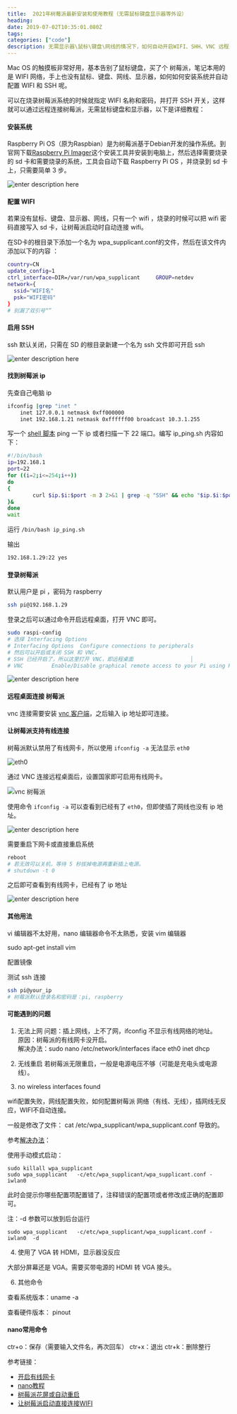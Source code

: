 ```yaml
---
title:  2021年树莓派最新安装和使用教程（无需鼠标键盘显示器等外设）
heading: 
date: 2019-07-02T10:35:01.080Z
tags: 
categories: ["code"]
description: 无需显示器\鼠标\键盘\网线的情况下，如何自动开启WIFI、SHH、VNC 远程连接。
---
```


Mac OS 的触摸板非常好用，基本告别了鼠标键盘，买了个 树莓派，笔记本用的是 WIFI 网络，手上也没有鼠标、键盘、网线、显示器，如何如何安装系统并自动配置 WIFI 和 SSH 呢。

可以在烧录树莓派系统的时候就指定 WIFI 名称和密码，并打开 SSH 开关，这样就可以通过远程连接树莓派，无需鼠标键盘和显示器，以下是详细教程：


#### 安装系统
Raspberry Pi OS（原为Raspbian）是为树莓派基于Debian开发的操作系统。到官网下载[Raspberry Pi Imager](https://www.raspberrypi.org/software/)这个安装工具并安装到电脑上，然后选择需要烧录的 sd 卡和需要烧录的系统，工具会自动下载 Raspberry Pi OS ，并烧录到 sd 卡上，只需要简单 3 步。

![enter description here](https://gitee.com/smile365/blogimg/raw/master/sxy91/1610547292645.png)

#### 配置 WIFI
若果没有鼠标、键盘、显示器、网线，只有一个 wifi ，烧录的时候可以把 wifi 密码直接写入 sd 卡，让树莓派启动时自动连接 wifi。

在SD卡的根目录下添加一个名为 wpa_supplicant.conf的文件，然后在该文件内添加以下的内容 ： 
```bash
country=CN  
update_config=1  
ctrl_interface=DIR=/var/run/wpa_supplicant     GROUP=netdev
network={
  ssid="WIFI名"
  psk="WIFI密码"
}
# 别漏了双引号“”
```

#### 启用 SSH

ssh 默认关闭，只需在 SD 的根目录新建一个名为 ssh 文件即可开启 ssh

![enter description here](https://gitee.com/smile365/blogimg/raw/master/sxy91/1610548512219.png)


#### 找到树莓派 ip

先查自己电脑 ip
```bash
ifconfig |grep "inet "
	inet 127.0.0.1 netmask 0xff000000 
	inet 192.168.1.21 netmask 0xffffff00 broadcast 10.3.1.255
```

写一个 [shell 脚本](https://sxy91.com/posts/ping-ip/) ping 一下 ip 或者扫描一下 22 端口。编写 ip_ping.sh 内容如下：
```bash
#!/bin/bash
ip=192.168.1
port=22
for ((i=2;i<=254;i++))
do
{
        curl $ip.$i:$port -m 3 2>&1 | grep -q "SSH" && echo "$ip.$i:$port yes"
}&    
done    
wait 
```

运行 `/bin/bash ip_ping.sh`

输出
```bash
192.168.1.29:22 yes
```

#### 登录树莓派

默认用户是 pi ，密码为 raspberry

```bash
ssh pi@192.168.1.29
```

登录之后可以通过命令开启远程桌面，打开 VNC 即可。
```bash
sudo raspi-config 
# 选择 Interfacing Options
# Interfacing Options  Configure connections to peripherals  
# 然后可以开启或关闭 SSH 和 VNC，
# SSH 已经开启了，所以这里打开 VNC，即远程桌面                  │ 
# VNC         Enable/Disable graphical remote access to your Pi using RealVNC     
```
![enter description here](https://gitee.com/smile365/blogimg/raw/master/sxy91/1610549575434.png)


#### 远程桌面连接 树莓派


vnc 连接需要安装 [vnc 客户端](https://www.realvnc.com/en/connect/download/viewer/)，之后输入 ip 地址即可连接。

#### 让树莓派支持有线连接

树莓派默认禁用了有线网卡，所以使用 `ifconfig -a` 无法显示 `eth0`

![eth0](https://gitee.com/smile365/blogimg/raw/master/sxy91/1610551042645.png)


通过 VNC 连接远程桌面后，设置国家即可启用有线网卡。

![vnc 树莓派](https://gitee.com/smile365/blogimg/raw/master/sxy91/1610889767815.png)

使用命令 `ifconfig -a` 可以查看到已经有了 `eth0`，但即使插了网线也没有 ip 地址。

![enter description here](https://gitee.com/smile365/blogimg/raw/master/sxy91/1610551347561.png)

需要重启下网卡或直接重启系统
```bash
reboot
# 若无效可以关机，等待 5 秒拔掉电源再重新插上电源。
# shutdown -t 0
```

之后即可查看到有线网卡，已经有了 ip 地址

![enter description here](https://gitee.com/smile365/blogimg/raw/master/sxy91/1610551675046.png)

#### 其他用法

vi 编辑器不太好用，nano 编辑器命令不太熟悉，安装 vim 编辑器

sudo apt-get install vim

配置镜像



测试 ssh 连接
```bash
ssh pi@your_ip
# 树莓派默认登录名和密码是：pi, raspberry
```


#### 可能遇到的问题

1. 无法上网
问题：插上网线，上不了网，ifconfig 不显示有线网络的地址。  
原因：树莓派的有线网卡没开启。  
解决办法：sudo nano /etc/network/interfaces
iface eth0 inet dhcp   


2. 无线重启
若树莓派无限重启，一般是电源电压不够（可能是充电头或电源线）。

3. no wireless interfaces found

wifi配置失败，网线配置失败，如何配置树莓派
网络（有线、无线），插网线无反应，WIFI不自动连接。

一般是修改了文件： cat /etc/wpa_supplicant/wpa_supplicant.conf 导致的。

参考[解决办法](https://tolotra.com/2018/07/22/how-to-solve-no-wireless-interface-found-on-a-raspberry-pi-3/)：

使用手动模式启动：
```
sudo killall wpa_supplicant  
sudo wpa_supplicant   -c/etc/wpa_supplicant/wpa_supplicant.conf -iwlan0  
```
此时会提示你哪些配置项配置错了，注释错误的配置项或者修改成正确的配置即可。

注：-d 参数可以放到后台运行
```
sudo wpa_supplicant   -c/etc/wpa_supplicant/wpa_supplicant.conf -iwlan0  -d
```



4. 使用了 VGA 转 HDMI，显示器没反应

大部分屏幕还是 VGA。需要买带电源的 HDMI 转 VGA 接头。   

6. 其他命令

查看系统版本：uname -a

查看硬件版本： pinout

#### nano常用命令
ctr+o：保存（需要输入文件名，再次回车）
ctr+x：退出
ctr+k：删除整行



参考链接：   
- [开启有线网卡](http://www.nrjs.cn/ctt/11120032.html)
- [nano教程](https://www.vpser.net/manage/nano.html)
- [树莓派花屏或自动重启](http://www.raspigeek.com/index.php?c=read&id=98&page=1)
- [让树莓派启动直接连接WIFI](http://sonicguo.com/2019/Initialize-RaspBerry-3-with-wifi/)
